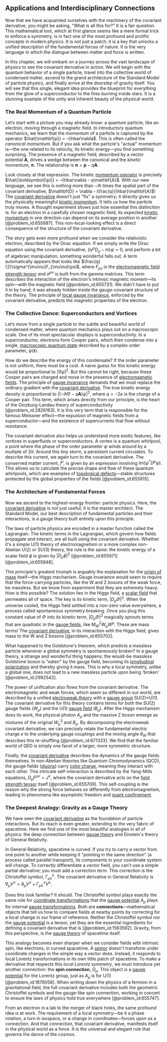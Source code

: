 ## Applications and Interdisciplinary Connections

Now that we have acquainted ourselves with the machinery of the covariant derivative, you might be asking, "What is all this for?" It is a fair question. This mathematical tool, which at first glance seems like a mere formal trick to enforce a symmetry, is in fact one of the most profound and prolific concepts in modern physics. It is not just a patch; it is a key that unlocks a unified description of the fundamental forces of nature. It is the very language in which the dialogue between matter and force is written.

In this chapter, we will embark on a journey across the vast landscape of physics to see the covariant derivative in action. We will begin with the quantum behavior of a single particle, travel into the collective world of condensed matter, ascend to the grand architecture of the Standard Model of particle physics, and finally arrive at the doorstep of gravity itself. You will see that this single, elegant idea provides the blueprint for everything from the glow of a superconductor to the fires burning inside stars. It is a stunning example of the unity and inherent beauty of the physical world.

### The Real Momentum of a Quantum Particle

Let’s start with a picture you may already know: a quantum particle, like an electron, moving through a magnetic field. In introductory quantum mechanics, we learn that the momentum of a particle is captured by the operator $\hat{\mathbf{p}} = -i\hbar\nabla$. This is often called the *canonical momentum*. But if you ask what the particle's "actual" momentum is—the one related to its velocity, its kinetic energy—you find something surprising. The presence of a magnetic field, described by a vector potential $\mathbf{A}$, drives a wedge between the canonical and the *kinetic* momentum, $\boldsymbol{\pi}$. The relationship is $\boldsymbol{\pi} = \mathbf{p} - q\mathbf{A}$.

Look closely at that expression. The kinetic [momentum operator](@article_id:151249) is precisely $\hat{\boldsymbol{\pi}} = -i\hbar\nabla - q\mathbf{A}$. With our new language, we see this is nothing more than $-i\hbar$ times the spatial part of the covariant derivative, $\mathbf{D} = \nabla - i\frac{q}{\hbar}\mathbf{A}$! The [covariant derivative](@article_id:151982) doesn't just "fix" a symmetry; it directly gives us the physically meaningful [kinetic momentum](@article_id:154336). It tells us how the particle truly moves. A thought experiment shows just how essential this distinction is: for an electron in a carefully chosen magnetic field, its expected [kinetic momentum](@article_id:154336) in one direction can depend on its average position in another [@problem_id:655687]. This non-local-looking effect is a direct consequence of the structure of the covariant derivative.

The story gets even more profound when we consider the relativistic electron, described by the Dirac equation. If we simply write the Dirac equation using the covariant derivative, $(i\gamma^\mu D_\mu - m)\psi = 0$, and perform a bit of algebraic manipulation, something wonderful falls out. A term automatically appears that looks like $\frac{q}{2}\sigma^{\mu\nu}F_{\mu\nu}\psi$, where $F_{\mu\nu}$ is the [electromagnetic field strength tensor](@article_id:266915) and $\sigma^{\mu\nu}$ is built from the gamma matrices. This term describes the interaction of the electron's intrinsic magnetic moment—its spin—with the magnetic field [@problem_id:655731]. We didn't have to put it in by hand; it was already hidden inside the gauge-covariant structure of the theory. The principle of [local gauge invariance](@article_id:153725), enforced by the covariant derivative, predicts the magnetic properties of the electron.

### The Collective Dance: Superconductors and Vortices

Let’s move from a single particle to the subtle and beautiful world of condensed matter, where quantum mechanics plays out on a macroscopic scale. One of its most spectacular displays is superconductivity. In a superconductor, electrons form Cooper pairs, which then condense into a single, [macroscopic quantum state](@article_id:192265) described by a complex order parameter, $\psi(\mathbf{r})$.

How do we describe the energy of this condensate? If the order parameter is not uniform, there must be a cost. A naive guess for this kinetic energy would be proportional to $|\nabla\psi|^2$. But this cannot be right, because these Cooper pairs are charged and move in the presence of [electromagnetic fields](@article_id:272372). The principle of [gauge invariance](@article_id:137363) demands that we must replace the ordinary gradient with the [covariant derivative](@article_id:151982). The true kinetic energy density is proportional to $|(-i\hbar\nabla - q\mathbf{A})\psi|^2$, where $q=-2e$ is the charge of a Cooper pair. This term, which arises directly from our principle, is the heart of the Ginzburg-Landau theory of superconductivity [@problem_id:2826163]. It is this very term that is responsible for the famous Meissner effect—the expulsion of magnetic fields from a superconductor—and the existence of supercurrents that flow without resistance.

The covariant derivative also helps us understand more exotic features, like vortices in superfluids or superconductors. A vortex is a quantum whirlpool, a point where the phase of the order parameter $\psi$ winds around by a multiple of $2\pi$. Around this tiny storm, a persistent current circulates. To describe this current, we again turn to the covariant derivative. The conserved matter current, $j^\mu$, is given by an expression involving $\text{Im}(\psi^* D^\mu \psi)$. This allows us to calculate the precise shape and flow of these quantum whirlpools, which are examples of [topological defects](@article_id:138293)—stable structures protected by the global properties of the fields [@problem_id:655815].

### The Architecture of Fundamental Forces

Now we ascend to the highest-energy frontier: particle physics. Here, the [covariant derivative](@article_id:151982) is not just useful; it is the master architect. The Standard Model, our best description of fundamental particles and their interactions, is a gauge theory built entirely upon this principle.

The laws of particle physics are encoded in a master function called the Lagrangian. The kinetic terms in the Lagrangian, which govern how fields propagate and interact, are all built using the covariant derivative. Whether it's a simple U(1) theory of electromagnetism or a more complex non-Abelian U(2) or SU(3) theory, the rule is the same: the kinetic energy of a scalar field $\phi$ is given by $|D_\mu \phi|^2$ [@problem_id:655671] [@problem_id:655848].

This principle's greatest triumph is arguably the explanation for the [origin of mass](@article_id:161258) itself—the Higgs mechanism. Gauge invariance would seem to require that the force-carrying particles, like the W and Z bosons of the weak force, be massless. But we know from experiment that they are extremely heavy. How is this possible? The solution lies in the Higgs field, a [scalar field](@article_id:153816) that permeates all of space. The key is its kinetic term, $|D_\mu\Phi|^2$. When the universe cooled, the Higgs field settled into a non-zero value everywhere, a process called spontaneous symmetry breaking. Once you plug this constant value of $\Phi$ into its kinetic term, $|D_\mu\Phi|^2$ magically sprouts terms that are quadratic in the [gauge fields](@article_id:159133), like $M_W^2 W_\mu W^\mu$. These are mass terms! The [covariant derivative](@article_id:151982), in its interaction with the Higgs field, gives mass to the W and Z bosons [@problem_id:655702].

What happened to the Goldstone's theorem, which predicts a massless particle whenever a global symmetry is spontaneously broken? In a gauge theory, a strange and wonderful thing happens: the would-be massless Goldstone boson is "eaten" by the gauge field, becoming its [longitudinal polarization](@article_id:201897) and thereby giving it mass. This is why a local symmetry, unlike a global one, does not lead to a new massless particle upon being 'broken' [@problem_id:2992542].

The power of unification also flows from the covariant derivative. The electromagnetic and weak forces, which seem so different in our world, are described by a unified [electroweak theory](@article_id:137416) with a [gauge group](@article_id:144267) SU(2)$\times$U(1). The covariant derivative for this theory contains terms for both the SU(2) gauge fields ($W_\mu$) and the U(1) [gauge field](@article_id:192560) ($B_\mu$). After the Higgs mechanism does its work, the physical photon $A_\mu$ and the massive Z boson emerge as mixtures of the original $W_\mu^3$ and $B_\mu$. By decomposing the electroweak covariant derivative, we can precisely relate the fundamental electric charge $e$ to the underlying gauge couplings and the mixing angle $\theta_W$ that describes this re-shuffling [@problem_id:671333]. We find that the familiar world of QED is simply one facet of a larger, more symmetric structure.

Finally, the [covariant derivative](@article_id:151982) describes the dynamics of the gauge fields themselves. In non-Abelian theories like Quantum Chromodynamics (QCD), the gauge fields ([gluons](@article_id:151233)) carry [color charge](@article_id:151430), meaning they interact with each other. This intricate self-interaction is described by the Yang-Mills equations, $D_\mu F^{\mu\nu} = J^\nu$, where the covariant derivative acts on the [field strength tensor](@article_id:159252) itself [@problem_id:655709]. This self-coupling is the reason why the strong force behaves so differently from electromagnetism, leading to phenomena like asymptotic freedom and [quark confinement](@article_id:143263).

### The Deepest Analogy: Gravity as a Gauge Theory

We have seen the [covariant derivative](@article_id:151982) as the foundation of particle interactions. But its reach is even greater, extending to the very fabric of spacetime. Here we find one of the most beautiful analogies in all of physics: the deep connection between [gauge theory](@article_id:142498) and Einstein's theory of General Relativity.

In General Relativity, spacetime is curved. If you try to carry a vector from one point to another while keeping it "pointing in the same direction" (a process called parallel transport), its components in your coordinate system will change. To correctly differentiate a vector field, you can't use a simple partial derivative; you must add a correction term. This correction is the Christoffel symbol, $\Gamma^\lambda_{\mu\nu}$. The covariant derivative in General Relativity is $\nabla_\mu V^\nu = \partial_\mu V^\nu + \Gamma^\nu_{\mu\lambda}V^\lambda$.

Does this look familiar? It should. The Christoffel symbol plays exactly the same role for [coordinate transformations](@article_id:172233) that the [gauge potential](@article_id:188491) $A_\mu$ plays for internal [gauge transformations](@article_id:176027). Both are **connections**—mathematical objects that tell us how to compare fields at nearby points by correcting for a local change in our frame of reference. Neither the Christoffel symbol nor the [gauge potential](@article_id:188491) is a tensor, yet they are the essential ingredients for defining a covariant derivative that is [@problem_id:1563592]. Gravity, from this perspective, is the [gauge theory](@article_id:142498) of spacetime itself.

This analogy becomes even sharper when we consider fields with intrinsic spin, like electrons, in curved spacetime. A [spinor](@article_id:153967) doesn't transform under coordinate changes in the simple way a vector does. Instead, it responds to local Lorentz transformations in its own little patch of spacetime. To make a derivative that respects this *local Lorentz symmetry*, we must introduce yet another connection: the **spin connection**, $\Omega_\mu$. This object is a [gauge potential](@article_id:188491) for the Lorentz group, just as $A_\mu$ is for U(1) [@problem_id:1876058]. When writing down the physics of a fermion in a gravitational field, the full covariant derivative includes both the geometric Christoffel symbols and the gauge-like spin connection, working in concert to ensure the laws of physics hold true everywhere [@problem_id:655747].

From an electron in a lab to the merger of black holes, the same profound idea is at work. The requirement of a local symmetry—be it a phase rotation, a turn in isospace, or a change in coordinates—forces upon us a connection. And that connection, that covariant derivative, manifests itself in the physical world as a force. It is the universal and elegant rule that governs the dance of the cosmos.